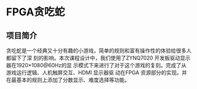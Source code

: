 # FPGA贪吃蛇
## 项目简介
贪吃蛇是一个经典又十分有趣的小游戏，简单的规则和富有操作性的体验给很多人都留下了深
刻的影响。本次课程设计中，我们使用了ZYNQ7020 开发板驱动显示器在1920×1080@60Hz的显
示模式下来进行了对于这个游戏的复刻。完成了从游戏运行逻辑、人机触屏交互、HDMI 显示器驱
动在FPGA 资源部分的实现。并在最基本的规则上添加了分数显示、难度选择等功能。
